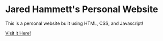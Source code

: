 # Jared Hammett's Personal Website
This is a personal website built using HTML, CSS, and Javascript!

[Visit it Here!](https://Jhammett03.github.io/main)